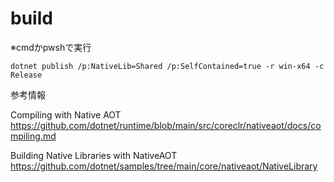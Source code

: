 # build
※cmdかpwshで実行
```
dotnet publish /p:NativeLib=Shared /p:SelfContained=true -r win-x64 -c Release
```

参考情報

Compiling with Native AOT
https://github.com/dotnet/runtime/blob/main/src/coreclr/nativeaot/docs/compiling.md

Building Native Libraries with NativeAOT
https://github.com/dotnet/samples/tree/main/core/nativeaot/NativeLibrary